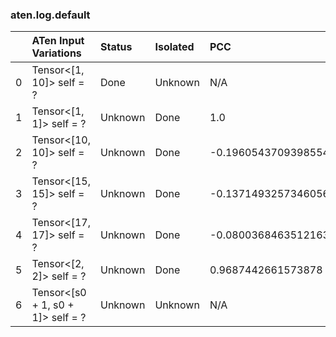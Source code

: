 ### aten.log.default
|    | ATen Input Variations             | Status   | Isolated   | PCC                  | Host   |
|---:|:----------------------------------|:---------|:-----------|:---------------------|:-------|
|  0 | Tensor<[1, 10]> self = ?          | Done     | Unknown    | N/A                  | N/A    |
|  1 | Tensor<[1, 1]> self = ?           | Unknown  | Done       | 1.0                  | 0      |
|  2 | Tensor<[10, 10]> self = ?         | Unknown  | Done       | -0.19605437093985548 | 0      |
|  3 | Tensor<[15, 15]> self = ?         | Unknown  | Done       | -0.13714932573460564 | 0      |
|  4 | Tensor<[17, 17]> self = ?         | Unknown  | Done       | -0.08003684635121633 | 0      |
|  5 | Tensor<[2, 2]> self = ?           | Unknown  | Done       | 0.9687442661573878   | 0      |
|  6 | Tensor<[s0 + 1, s0 + 1]> self = ? | Unknown  | Unknown    | N/A                  | N/A    |

